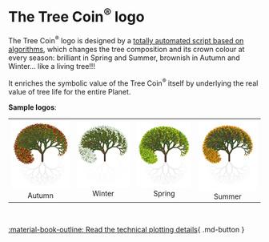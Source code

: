 # The Tree Coin<sup>®</sup> logo

The Tree Coin<sup>®</sup> logo is designed by a <a target="_blank" href="https://github.com/Tree-Coin/Logo">totally automated script based on algorithms</a>, which changes the tree composition and its crown colour at every season: brilliant in Spring and Summer, brownish in Autumn and Winter... like a living tree!!!

It enriches the symbolic value of the Tree Coin<sup>®</sup> itself by underlying the real value of tree life for the entire Planet.

**Sample logos**:
<table style="width: 100%; border: 0px none !important; pointer-events: none;">
  <tr>
    <td align="center">
      <img src="../../_img/autumn_500.png" title="Autumn" style="background: #fff;" /><br />Autumn
    </td>
    <td align="center">
      <img src="../../_img/winter_500.png" title="Winter" style="background: #fff;" /><br />Winter
    </td>
    <td align="center">
      <img src="../../_img/spring_500.png" title="Spring" style="background: #fff;" /><br />Spring
    </td>
    <td align="center">
      <img src="../../_img/summer_500.png" title="Summer" style="background: #fff;" /><br />Summer
    </td>
  </tr>
</table>

<br>

[:material-book-outline: Read the technical plotting details](../technical-plotting-details/){ .md-button }
